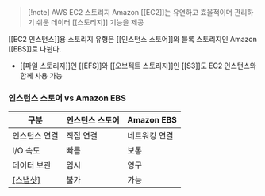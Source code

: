 > [!note] AWS EC2 스토리지
> Amazon [[EC2]]는 유연하고 효율적이며 관리하기 쉬운 데이터 [[스토리지]] 기능을 제공

[[EC2 인스턴스]]용 스토리지 유형은 [[인스턴스 스토어]]와 블록 스토리지인 Amazon [[EBS]]로 나뉜다.

- [[파일 스토리지]]인 [[EFS]]와 [[오브젝트 스토리지]]인 [[S3]]도 EC2 인스턴스와 함께 사용 가능

### 인스턴스 스토어 vs Amazon EBS

| 구분          | 인스턴스 스토어<br> | Amazon EBS |
| ----------- | ------------ | ---------- |
| 인스턴스 연결     | 직접 연결        | 네트워킹 연결    |
| I/O 속도      | 빠름           | 보통         |
| 데이터 보관      | 임시           | 영구         |
| [[스냅샷]](백업) | 불가           | 가능         |
